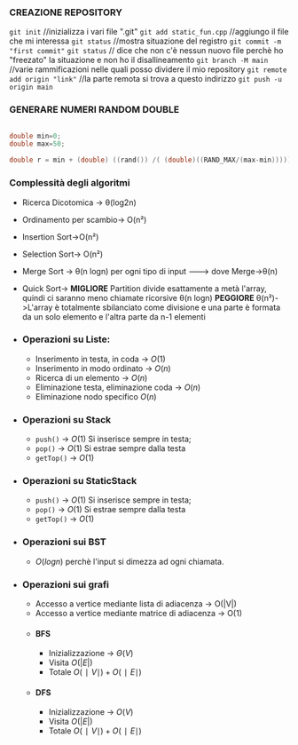 ### CREAZIONE REPOSITORY	
`git init` //inizializza i vari file ".git"
`git add static_fun.cpp` //aggiungo il file che mi interessa
`git status` //mostra situazione del registro
`git commit -m "first commit"`
`git status` // dice che non c'è nessun nuovo file perchè ho "freezato" la situazione e non ho il disallineamento
`git branch -M main` //varie rammificazioni nelle quali posso dividere il mio repository
`git remote add origin "link"` //la parte remota si trova a questo indirizzo
`git push -u origin main`

### GENERARE NUMERI RANDOM DOUBLE
```cpp

double min=0;
double max=50;

double r = min + (double) ((rand()) /( (double)((RAND_MAX/(max-min)))));
```

### Complessità degli algoritmi
- Ricerca Dicotomica -> θ(log2n)
- Ordinamento per scambio-> O(n²)
- Insertion Sort->O(n²)
- Selection Sort-> O(n²)
- Merge Sort -> θ(n logn) per ogni tipo di input ---> dove Merge->θ(n)
- Quick Sort-> **MIGLIORE** Partition divide esattamente a metà l'array, quindi ci saranno meno chiamate ricorsive θ(n logn) **PEGGIORE** θ(n²)->L'array è totalmente sbilanciato come divisione e una parte è formata da un solo elemento e l'altra parte da n-1 elementi  

- ### Operazioni su Liste:
	- Inserimento in testa, in coda -> $O(1)$
	- Inserimento in modo ordinato -> $O(n)$
	- Ricerca di un elemento -> $O(n)$
	- Eliminazione testa, eliminazione coda -> $O(n)$
	- Eliminazione nodo specifico $O(n)$
- ### Operazioni su Stack
	- `push()` -> $O(1)$ Si inserisce sempre in testa;
	- `pop()` -> $O(1)$ Si estrae sempre dalla testa
	- `getTop()` -> $O(1)$  
- ### Operazioni su StaticStack
	- `push()` -> $O(1)$ Si inserisce sempre in testa;
	- `pop()` -> $O(1)$ Si estrae sempre dalla testa
	- `getTop()` -> $O(1)$  
- ### Operazioni sui BST
	- $O(log n)$ perchè l'input si dimezza ad ogni chiamata.

- ### Operazioni sui grafi
	- Accesso a vertice mediante lista di adiacenza -> O(|V|)
	- Accesso a vertice mediante matrice di adiacenza -> O(1)
	- #### BFS
		- Inizializzazione -> $\Theta (V)$
		- Visita $O(|E|)$
		- Totale $O(∣V ∣) + O(∣E∣)$
	* #### DFS
		* Inizializzazione -> $O (V)$
		- Visita $O(|E|)$
		- Totale $O(∣V ∣) + O(∣E∣)$ 